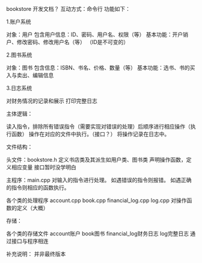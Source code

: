 bookstore
开发文档？
互动方式：命令行
功能如下：

1.账户系统

对象：用户
包含用户信息：ID、密码、用户名、权限（等）
基本功能：开户销户、修改密码、修改用户名（等）
（ID是不可变的）

2.图书系统

对象：图书
包含信息：ISBN、书名、价格、数量（等）
基本功能：选书、书的买入与卖出、编辑信息

3.日志系统

对财务情况的记录和展示
打印完整日志

主体逻辑：

读入指令，排除所有错误指令（需要实现对错误的处理）后顺序进行相应操作（执行函数）
操作在对应的文件中执行。（接口？）
将操作记录在日志中。

文件结构：

头文件：bookstore.h
定义书店类及其派生如用户类、图书类
声明操作函数，定义相应变量
接口暂时没学明白

主程序：main.cpp
对输入的指令进行处理。
如遇错误的指令则报错。
如遇正确的指令则相应的函数执行。

各个类的处理程序
account.cpp
book.cpp
financial_log.cpp
log.cpp
对操作函数的定义（大概）

存储：

各个类的存储文件
account账户
book图书
financial_log财务日志
log完整日志
通过接口与程序相连

补充说明：
并非最终版本
